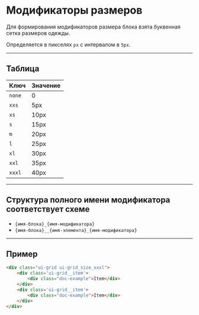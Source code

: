 <!--
docs/base/sizes|1
-->

# Модификаторы размеров

Для формирования модификаторов размера блока взята буквенная сетка размеров одежды.

Определяется в пикселях `px` с интервалом в `5px`.

---

## Таблица

|  Ключ  | Значение |
|--------|----------|
| `none` |   0      |
| `xxs`  |   5px    |
| `xs`   |   10px   |
| `s`    |   15px   |
| `m`    |   20px   |
| `l`    |   25px   |
| `xl`   |   30px   |
| `xxl`  |   35px   |
| `xxxl` |   40px   |

---

## Структура полного имени модификатора соответствует схеме

- `{имя-блока}_{имя-модификатора}`
- `{имя-блока}__{имя-элемента}_{имя-модификатора}`

---

## Пример

``` html
<div class="ui-grid ui-grid_size_xxxl">
    <div class='ui-grid__item'>
        <div class="doc-example">Item</div>
    </div>
    <div class='ui-grid__item'>
        <div class="doc-example">Item</div>
    </div>
</div>
```
